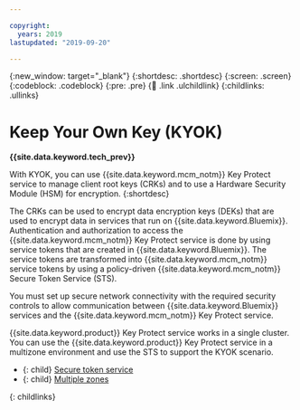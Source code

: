 ```yaml
---

copyright:
  years: 2019
lastupdated: "2019-09-20"

---
```


{:new_window: target="_blank"}
{:shortdesc: .shortdesc}
{:screen: .screen}
{:codeblock: .codeblock}
{:pre: .pre}
{:child: .link .ulchildlink}
{:childlinks: .ullinks}

# Keep Your Own Key (KYOK)

**{{site.data.keyword.tech_prev}}**

With KYOK, you can use {{site.data.keyword.mcm_notm}} Key Protect service to manage client root keys (CRKs) and to use a Hardware Security Module (HSM) for encryption.
{:shortdesc}

The CRKs can be used to encrypt data encryption keys (DEKs) that are used to encrypt data in services that run on {{site.data.keyword.Bluemix}}. Authentication and authorization to access the {{site.data.keyword.mcm_notm}} Key Protect service is done by using service tokens that are created in {{site.data.keyword.Bluemix}}. The service tokens are transformed into {{site.data.keyword.mcm_notm}} service tokens by using a policy-driven {{site.data.keyword.mcm_notm}} Secure Token Service (STS).

You must set up secure network connectivity with the required security controls to allow communication between {{site.data.keyword.Bluemix}} services and the {{site.data.keyword.mcm_notm}} Key Protect service.

{{site.data.keyword.product}} Key Protect service works in a single cluster. You can use the {{site.data.keyword.product}} Key Protect service in a multizone environment and use the STS to support the KYOK scenario.

- {: child} [Secure token service](../mcm_user_management/sts_overview.md)
- {: child} [Multiple zones](../installing/multi_zone.md)

{: childlinks}
